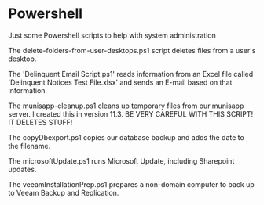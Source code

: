 # Powershell
Just some Powershell scripts to help with system administration

The delete-folders-from-user-desktops.ps1 script deletes files from a user's desktop.

The 'Delinquent Email Script.ps1' reads information from an Excel file called 'Delinquent Notices Test File.xlsx' and sends an E-mail based on that information.

The munisapp-cleanup.ps1 cleans up temporary files from our munisapp server. I created this in version 11.3. BE VERY CAREFUL WITH THIS SCRIPT! IT DELETES STUFF!

The copyDbexport.ps1 copies our database backup and adds the date to the filename.

The microsoftUpdate.ps1 runs Microsoft Update, including Sharepoint updates.

The veeamInstallationPrep.ps1 prepares a non-domain computer to back up to Veeam Backup and Replication.
